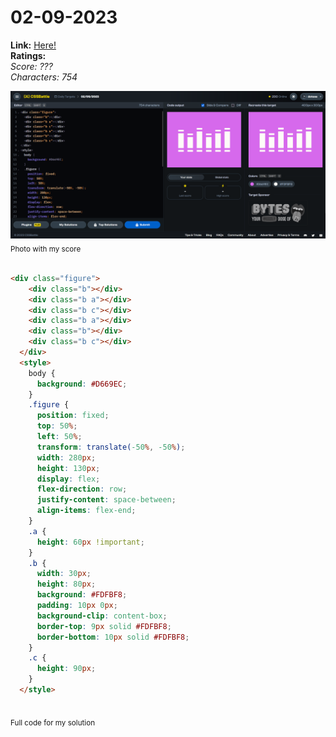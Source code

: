 # 02-09-2023

**Link:** [Here!](https://cssbattle.dev/play/eg4M4tnoJCWcAEhEBP8x)
<br>
**Ratings:**
<br>
*Score: ???*
<br>
*Characters: 754*

![02-09-2023](/daily-targets/02-09-2023/02-09-2023-solution.png)
<sub>Photo with my score</sub>
<br>
<br>

```html
<div class="figure">
    <div class="b"></div>
    <div class="b a"></div>
    <div class="b c"></div>
    <div class="b a"></div>
    <div class="b"></div>
    <div class="b c"></div>
  </div>
  <style>
    body {
      background: #D669EC;
    }
    .figure {
      position: fixed;
      top: 50%;
      left: 50%;
      transform: translate(-50%, -50%);
      width: 280px;
      height: 130px;
      display: flex;
      flex-direction: row;
      justify-content: space-between;
      align-items: flex-end;
    }
    .a {
      height: 60px !important;
    }
    .b {
      width: 30px;
      height: 80px;
      background: #FDFBF8;
      padding: 10px 0px;
      background-clip: content-box;
      border-top: 9px solid #FDFBF8;
      border-bottom: 10px solid #FDFBF8;
    }
    .c {
      height: 90px;
    }
  </style>
  
```
<sub>Full code for my solution</sub>
